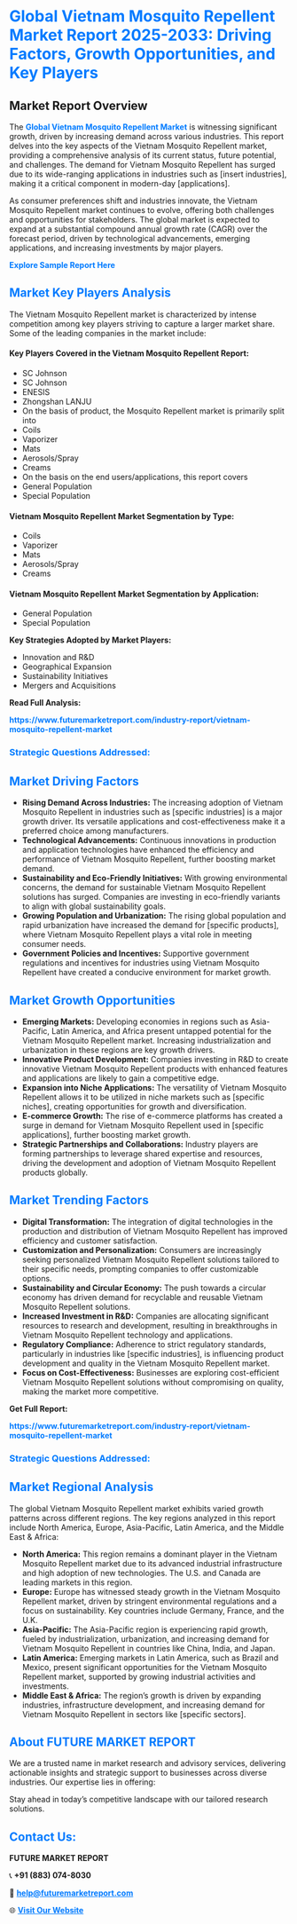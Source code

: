 <h1 style="color: #007BFF;">Global Vietnam Mosquito Repellent Market Report 2025-2033: Driving Factors, Growth Opportunities, and Key Players</h1>

<section id="overview">
<h2>Market Report Overview</h2>
<p>The <a href="https://www.futuremarketreport.com/industry-report/vietnam-mosquito-repellent-market" style="color: #007BFF; text-decoration: none;"><strong>Global Vietnam Mosquito Repellent Market</strong></a> is witnessing significant growth, driven by increasing demand across various industries. This report delves into the key aspects of the Vietnam Mosquito Repellent market, providing a comprehensive analysis of its current status, future potential, and challenges. The demand for Vietnam Mosquito Repellent has surged due to its wide-ranging applications in industries such as [insert industries], making it a critical component in modern-day [applications].</p>
<p>As consumer preferences shift and industries innovate, the Vietnam Mosquito Repellent market continues to evolve, offering both challenges and opportunities for stakeholders. The global market is expected to expand at a substantial compound annual growth rate (CAGR) over the forecast period, driven by technological advancements, emerging applications, and increasing investments by major players.</p>
</section>

<section id="overview">
<p><a href="https://www.futuremarketreport.com/request-sample/reportId=106969" style="color: #007BFF; text-decoration: none;"><strong>Explore Sample Report Here</strong></a></p>
</section>

<section id="key-players">
<h2 style="color: #007BFF;">Market Key Players Analysis</h2>
<p>The Vietnam Mosquito Repellent market is characterized by intense competition among key players striving to capture a larger market share. Some of the leading companies in the market include:</p>
<h4>Key Players Covered in the Vietnam Mosquito Repellent Report:</h4>
<ul><li>SC Johnson</li><li>SC Johnson</li><li>ENESIS</li><li>Zhongshan LANJU</li><li>On the basis of product, the Mosquito Repellent market is primarily split into</li><li>Coils</li><li>Vaporizer</li><li>Mats</li><li>Aerosols/Spray</li><li>Creams</li><li>On the basis on the end users/applications, this report covers</li><li>General Population</li><li>Special Population</li></ul>
<h4>Vietnam Mosquito Repellent Market Segmentation by Type:</h4>
<ul><li>Coils</li><li>Vaporizer</li><li>Mats</li><li>Aerosols/Spray</li><li>Creams</li></ul>

<h4>Vietnam Mosquito Repellent Market Segmentation by Application:</h4>
<ul><li>General Population</li><li>Special Population</li></ul>
<p><strong>Key Strategies Adopted by Market Players:</strong></p>
<ul>
<li>Innovation and R&D</li>
<li>Geographical Expansion</li>
<li>Sustainability Initiatives</li>
<li>Mergers and Acquisitions</li>
</ul>
</section>

<section>
<p><strong>Read Full Analysis: </strong></p><a href="https://www.futuremarketreport.com/industry-report/vietnam-mosquito-repellent-market" style="color: #007BFF; text-decoration: none;"><strong>https://www.futuremarketreport.com/industry-report/vietnam-mosquito-repellent-market</strong></a>
<h3 style="color: #007BFF;">Strategic Questions Addressed:</h3>
</section>

<section id="driving-factors">
<h2 style="color: #007BFF;">Market Driving Factors</h2>
<ul>
<li><strong>Rising Demand Across Industries:</strong> The increasing adoption of Vietnam Mosquito Repellent in industries such as [specific industries] is a major growth driver. Its versatile applications and cost-effectiveness make it a preferred choice among manufacturers.</li>
<li><strong>Technological Advancements:</strong> Continuous innovations in production and application technologies have enhanced the efficiency and performance of Vietnam Mosquito Repellent, further boosting market demand.</li>
<li><strong>Sustainability and Eco-Friendly Initiatives:</strong> With growing environmental concerns, the demand for sustainable Vietnam Mosquito Repellent solutions has surged. Companies are investing in eco-friendly variants to align with global sustainability goals.</li>
<li><strong>Growing Population and Urbanization:</strong> The rising global population and rapid urbanization have increased the demand for [specific products], where Vietnam Mosquito Repellent plays a vital role in meeting consumer needs.</li>
<li><strong>Government Policies and Incentives:</strong> Supportive government regulations and incentives for industries using Vietnam Mosquito Repellent have created a conducive environment for market growth.</li>
</ul>
</section>

<section id="growth-opportunities">
<h2 style="color: #007BFF;">Market Growth Opportunities</h2>
<ul>
<li><strong>Emerging Markets:</strong> Developing economies in regions such as Asia-Pacific, Latin America, and Africa present untapped potential for the Vietnam Mosquito Repellent market. Increasing industrialization and urbanization in these regions are key growth drivers.</li>
<li><strong>Innovative Product Development:</strong> Companies investing in R&D to create innovative Vietnam Mosquito Repellent products with enhanced features and applications are likely to gain a competitive edge.</li>
<li><strong>Expansion into Niche Applications:</strong> The versatility of Vietnam Mosquito Repellent allows it to be utilized in niche markets such as [specific niches], creating opportunities for growth and diversification.</li>
<li><strong>E-commerce Growth:</strong> The rise of e-commerce platforms has created a surge in demand for Vietnam Mosquito Repellent used in [specific applications], further boosting market growth.</li>
<li><strong>Strategic Partnerships and Collaborations:</strong> Industry players are forming partnerships to leverage shared expertise and resources, driving the development and adoption of Vietnam Mosquito Repellent products globally.</li>
</ul>
</section>

<section id="trending-factors">
<h2 style="color: #007BFF;">Market Trending Factors</h2>
<ul>
<li><strong>Digital Transformation:</strong> The integration of digital technologies in the production and distribution of Vietnam Mosquito Repellent has improved efficiency and customer satisfaction.</li>
<li><strong>Customization and Personalization:</strong> Consumers are increasingly seeking personalized Vietnam Mosquito Repellent solutions tailored to their specific needs, prompting companies to offer customizable options.</li>
<li><strong>Sustainability and Circular Economy:</strong> The push towards a circular economy has driven demand for recyclable and reusable Vietnam Mosquito Repellent solutions.</li>
<li><strong>Increased Investment in R&D:</strong> Companies are allocating significant resources to research and development, resulting in breakthroughs in Vietnam Mosquito Repellent technology and applications.</li>
<li><strong>Regulatory Compliance:</strong> Adherence to strict regulatory standards, particularly in industries like [specific industries], is influencing product development and quality in the Vietnam Mosquito Repellent market.</li>
<li><strong>Focus on Cost-Effectiveness:</strong> Businesses are exploring cost-efficient Vietnam Mosquito Repellent solutions without compromising on quality, making the market more competitive.</li>
</ul>
</section>

<section>
<p><strong>Get Full Report: </strong></p><a href="https://www.futuremarketreport.com/industry-report/vietnam-mosquito-repellent-market" style="color: #007BFF; text-decoration: none;"><strong>https://www.futuremarketreport.com/industry-report/vietnam-mosquito-repellent-market</strong></a>
<h3 style="color: #007BFF;">Strategic Questions Addressed:</h3>
</section>


<section id="regional-analysis">
<h2 style="color: #007BFF;">Market Regional Analysis</h2>
<p>The global Vietnam Mosquito Repellent market exhibits varied growth patterns across different regions. The key regions analyzed in this report include North America, Europe, Asia-Pacific, Latin America, and the Middle East & Africa:</p>
<ul>
<li><strong>North America:</strong> This region remains a dominant player in the Vietnam Mosquito Repellent market due to its advanced industrial infrastructure and high adoption of new technologies. The U.S. and Canada are leading markets in this region.</li>
<li><strong>Europe:</strong> Europe has witnessed steady growth in the Vietnam Mosquito Repellent market, driven by stringent environmental regulations and a focus on sustainability. Key countries include Germany, France, and the U.K.</li>
<li><strong>Asia-Pacific:</strong> The Asia-Pacific region is experiencing rapid growth, fueled by industrialization, urbanization, and increasing demand for Vietnam Mosquito Repellent in countries like China, India, and Japan.</li>
<li><strong>Latin America:</strong> Emerging markets in Latin America, such as Brazil and Mexico, present significant opportunities for the Vietnam Mosquito Repellent market, supported by growing industrial activities and investments.</li>
<li><strong>Middle East & Africa:</strong> The region’s growth is driven by expanding industries, infrastructure development, and increasing demand for Vietnam Mosquito Repellent in sectors like [specific sectors].</li>
</ul>
</section>

<footer>
<h2 style="color: #007BFF;">About FUTURE MARKET REPORT</h2>
<p>We are a trusted name in market research and advisory services, delivering actionable insights and strategic support to businesses across diverse industries. Our expertise lies in offering:</p>

<p>Stay ahead in today’s competitive landscape with our tailored research solutions.</p>

<h2 style="color: #007BFF;">Contact Us:</h2>
<p><strong>FUTURE MARKET REPORT</strong></p>
<p>📞 <strong>+91 (883) 074-8030</strong></p>
<p>📧 <strong><a href="mailto:help@futuremarketreport.com" style="color: #007BFF;">help@futuremarketreport.com</a></strong></p>
<p>🌐 <strong><a href="https://www.futuremarketreport.com/" style="color: #007BFF;">Visit Our Website</a></strong></p>
</footer>